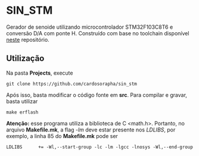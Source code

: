 # SIN_STM
Gerador de senoide utilizando microcontrolador STM32F103C8T6 e conversão D/A com ponte H. Construído com base no toolchain disponível [neste](https://github.com/jeffsjunior/STM32_Toolchain) repositório.

## Utilização
Na pasta **Projects**, execute 

```
git clone https://github.com/cardosorapha/sin_stm
```

Após isso, basta modificar o código fonte em **src**. Para compilar e gravar, basta utilizar

```
make erflash
```
__Atenção:__ esse programa utiliza a biblioteca de C <math.h>. Portanto, no arquivo **Makefile.mk**, a flag *-lm* deve estar presente nos *LDLIBS*, por exemplo, a linha 85 do **Makefile.mk** pode ser 

```
LDLIBS		+= -Wl,--start-group -lc -lm -lgcc -lnosys -Wl,--end-group
```
